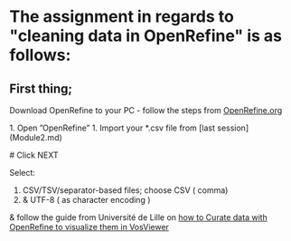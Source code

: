 
# The assignment in regards to "cleaning data in OpenRefine" is as follows:

## First thing; <br>
Download OpenRefine to your PC - follow the steps from [OpenRefine.org](http://openrefine.org/download.html)
<p>
1. Open ”OpenRefine”
1. Import your *.csv file from [last session](Module2.md)
<p>
# Click NEXT

Select:
1. CSV/TSV/separator-based files; choose CSV ( comma)
1. & UTF-8 ( as character encoding )

& follow the guide from Université de Lille on [how to Curate data with OpenRefine to visualize them in VosViewer](https://ged.univ-lille.fr/nuxeo/nxfile/default/9b2701b4-7b8f-4754-8693-7072ee219706/blobholder:0/tutorial_openrefine_vosviewer_feret.pdf)
